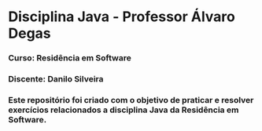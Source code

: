 # Disciplina Java - Professor Álvaro Degas

### Curso: Residência em Software
### Discente: Danilo Silveira
### Este repositório foi criado com o objetivo de praticar e resolver exercícios relacionados a disciplina Java da Residência em Software.
